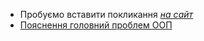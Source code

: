 - Пробуємо вставити покликання [*на сайт*](https://images-wixmp-ed30a86b8c4ca887773594c2.wixmp.com/f/bd655d69-2947-4fa0-ad88-97938271d488/degjjyq-e052e9c0-37b3-43d5-a01b-f69fc27de302.jpg?token=eyJ0eXAiOiJKV1QiLCJhbGciOiJIUzI1NiJ9.eyJzdWIiOiJ1cm46YXBwOjdlMGQxODg5ODIyNjQzNzNhNWYwZDQxNWVhMGQyNmUwIiwiaXNzIjoidXJuOmFwcDo3ZTBkMTg4OTgyMjY0MzczYTVmMGQ0MTVlYTBkMjZlMCIsIm9iaiI6W1t7InBhdGgiOiJcL2ZcL2JkNjU1ZDY5LTI5NDctNGZhMC1hZDg4LTk3OTM4MjcxZDQ4OFwvZGVnamp5cS1lMDUyZTljMC0zN2IzLTQzZDUtYTAxYi1mNjlmYzI3ZGUzMDIuanBnIn1dXSwiYXVkIjpbInVybjpzZXJ2aWNlOmZpbGUuZG93bmxvYWQiXX0.GWhhjIfz1GKvIi-mCPH-JI1GyrdHdwccrD4f2tiTN8k "перехід на головну сторінку сайта")
- [Пояснення головний проблем ООП](https://r.mtdv.me/blog/posts/OOP)